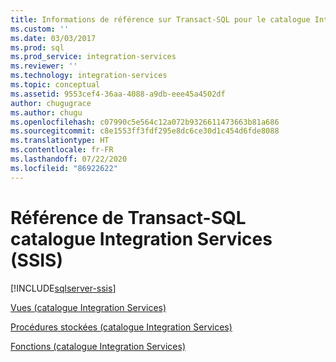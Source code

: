 ```yaml
---
title: Informations de référence sur Transact-SQL pour le catalogue Integration Services | Microsoft Docs
ms.custom: ''
ms.date: 03/03/2017
ms.prod: sql
ms.prod_service: integration-services
ms.reviewer: ''
ms.technology: integration-services
ms.topic: conceptual
ms.assetid: 9553cef4-36aa-4088-a9db-eee45a4502df
author: chugugrace
ms.author: chugu
ms.openlocfilehash: c07990c5e564c12a072b9326611473663b81a686
ms.sourcegitcommit: c8e1553ff3fdf295e8dc6ce30d1c454d6fde8088
ms.translationtype: HT
ms.contentlocale: fr-FR
ms.lasthandoff: 07/22/2020
ms.locfileid: "86922622"
---
```

# <a name="integration-services-ssis-catalog-transact-sql-reference"></a>Référence de Transact-SQL catalogue Integration Services (SSIS)

[!INCLUDE[sqlserver-ssis](../../includes/applies-to-version/sqlserver-ssis.md)]


[Vues &#40;catalogue Integration Services&#41;](../../integration-services/system-views/views-integration-services-catalog.md)  
  
 [Procédures stockées &#40;catalogue Integration Services&#41;](../../integration-services/system-stored-procedures/stored-procedures-integration-services-catalog.md)  
  
 [Fonctions &#40;catalogue Integration Services&#41;](https://msdn.microsoft.com/library/9f2aec85-3d4c-415f-b1f8-8328a60b1c7f) 
